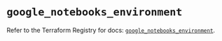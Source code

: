 # `google_notebooks_environment`

Refer to the Terraform Registry for docs: [`google_notebooks_environment`](https://registry.terraform.io/providers/hashicorp/google-beta/5.15.0/docs/resources/google_notebooks_environment).
